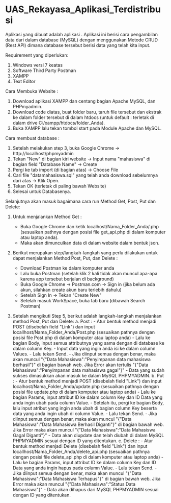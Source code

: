 # UAS_Rekayasa_Aplikasi_Terdistribusi

Aplikasi yang dibuat adalah aplikasi . Aplikasi ini berisi cara pengambilan data dari dalam database (MySQL) dengan menggunakan Metode CRUD (Rest API) dimana database tersebut berisi data yang telah kita input.

Requirement yang diperlukan:
1. Windows versi 7 keatas
2. Software Third Party Postman
3. XAMPP
4. Text Editor

Cara Membuka Website :
1. Download aplikasi XAMPP dan centang bagian Apache MySQL, dan PHPmyadmin.
2. Download code diatas, buat folder baru,  taruh file tersebut dan ekstrak ke dalam folder tersebut di dalam htdocs (untuk default : terletak di dalam drive C:/xampp/htdocs/folder_Anda).
3. Buka XAMPP lalu tekan tombol start pada Module Apache dan MySQL.

Cara membuat database :
1. Setelah melakukan step 3, buka Google Chrome -> http://localhost/phpmyadmin
2. Tekan "New" di bagian kiri website -> Input nama "mahasiswa" di bagian field "Database Name" -> Create
3. Pergi ke tab import (di bagian atas) -> Choose File
4. Cari file "datamahasiswa.sql" yang telah anda download sebelumnya dari atas -> Klik Open.
5. Tekan OK (terletak di paling bawah Website)
6. Selesai untuk Databasenya.

Selanjutnya akan masuk bagaimana cara run Method Get, Post, Put dan Delete:
1. Untuk menjalankan Method Get : 
	- Buka Google Chrome dan ketik localhost/Nama_Folder_Anda/.php (sesuaikan pathnya dengan posisi file get_api.php di dalam komputer atau laptop anda).
	- Maka akan dimunculkan data di dalam website dalam bentuk json.

2. Berikut merupakan step/langkah-langkah yang perlu dilakukan untuk dapat menjalankan Method Post, Put, dan Delete :
	- Download Postman ke dalam komputer anda
	- Lalu buka Postman (setelah klik 2 kali tidak akan muncul apa-apa karena app tersebut berjalan di background)
	- Buka Google Chrome -> Postman.com -> Sign in (jika belum ada akun, silahkan create akun baru terlebih dahulu)
	- Setelah Sign In -> Tekan "Create New"
	- Setelah masuk WorkSpace, buka tab baru (dibawah Search Postman)

3. Setelah mengikuti Step 5, berikut adalah langkah-langkah menjalankan method Post, Put dan Delete:
	a. Post :
		- Atur bentuk method menjadi POST (disebelah field "Link") dan input  locallhost/Nama_Folder_Anda/Post.php (sesuaikan pathnya dengan posisi file Post.php di dalam komputer atau laptop anda)
		- Lalu ke bagian Body, input semua attributnya yang sama dengan di database ke dalam column Key.
		- Input data yang ingin anda isi ke dalam column Values.
		- Lalu tekan Send.
		- Jika diinput semua dengan benar, maka akan muncul "{"Data Mahasiswa":"Penyimpanan data mahasiswa berhasil"}" di bagian bawah web. Jika Error akan tertulis "{"Data Mahasiswa":"Penyimpanan data mahasiswa gagal"}"
		- Data yang sudah sukses dimasukkan akan masuk ke dalam MySQL PHPMYADMIN.
	b. Put :
		- Atur bentuk method menjadi POST (disebelah field "Link") dan input  localhost/Nama_Folder_Anda/update.php (sesuaikan pathnya dengan posisi file update.php di dalam komputer atau laptop anda)
		- Lalu ke bagian Params, input attribut ID ke dalam column Key dan ID Data yang anda ingin ubah pada column Value.
		- Setelah itu, pergi ke bagian Body, lalu input atribut yang ingin anda ubah di bagian column Key beserta data yang anda ingin ubah di column Value.
		- Lalu tekan Send.
		- Jika diinput semua dengan benar, maka akan muncul "{"Data Mahasiswa":"Data Mahasiswa Berhasil Diganti"}" di bagian bawah web. Jika Error maka akan muncul "{"Data Mahasiswa":"Data Mahasiswa Gagal Diganti"}"
		- Data akan diupdate dan telah diubah di dalam MySQL PHPMYADMIN sesuai dengan ID yang ditentukan.
	c. Delete :
		- Atur bentuk method menjadi Delete (disebelah field "Link") dan input  locallhost/Nama_Folder_Anda/delete_api.php (sesuaikan pathnya dengan posisi file delete_api.php di dalam komputer atau laptop anda)
		- Lalu ke bagian Params, input attribut ID ke dalam column Key dan ID Data yang anda ingin hapus pada column Value.
		- Lalu tekan Send.
		- Jika diinput semua dengan benar, maka akan muncul "{"Data Mahasiswa":"Data Mahasiswa Terhapus"}" di bagian bawah web. Jika Error maka akan muncul "{"Data Mahasiswa":"Status Data Mahasiswa"}"
		- Data akan dihapus dari MySQL PHPMYADMIN sesuai dengan ID yang ditentukan.

